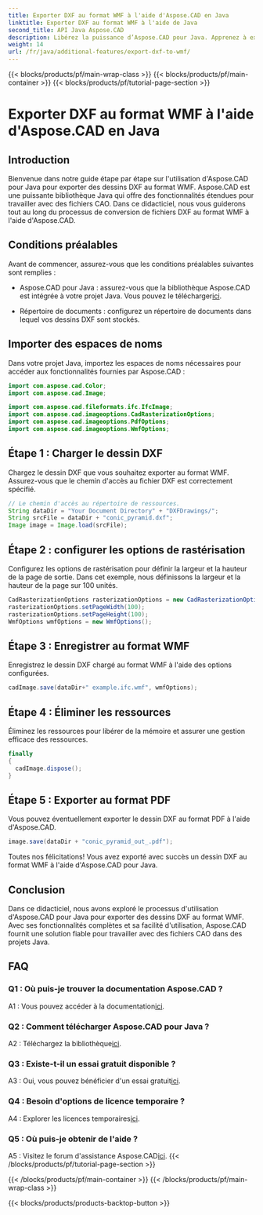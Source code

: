 ```yaml
---
title: Exporter DXF au format WMF à l'aide d'Aspose.CAD en Java
linktitle: Exporter DXF au format WMF à l'aide de Java
second_title: API Java Aspose.CAD
description: Libérez la puissance d’Aspose.CAD pour Java. Apprenez à exporter sans effort des dessins DXF au format WMF grâce à notre didacticiel détaillé. Téléchargez la bibliothèque, suivez notre guide étape par étape et améliorez la gestion de vos fichiers CAO.
weight: 14
url: /fr/java/additional-features/export-dxf-to-wmf/
---
```


{{< blocks/products/pf/main-wrap-class >}}
{{< blocks/products/pf/main-container >}}
{{< blocks/products/pf/tutorial-page-section >}}

# Exporter DXF au format WMF à l'aide d'Aspose.CAD en Java

## Introduction

Bienvenue dans notre guide étape par étape sur l'utilisation d'Aspose.CAD pour Java pour exporter des dessins DXF au format WMF. Aspose.CAD est une puissante bibliothèque Java qui offre des fonctionnalités étendues pour travailler avec des fichiers CAO. Dans ce didacticiel, nous vous guiderons tout au long du processus de conversion de fichiers DXF au format WMF à l'aide d'Aspose.CAD.

## Conditions préalables

Avant de commencer, assurez-vous que les conditions préalables suivantes sont remplies :

-  Aspose.CAD pour Java : assurez-vous que la bibliothèque Aspose.CAD est intégrée à votre projet Java. Vous pouvez le télécharger[ici](https://releases.aspose.com/cad/java/).

- Répertoire de documents : configurez un répertoire de documents dans lequel vos dessins DXF sont stockés.

## Importer des espaces de noms

Dans votre projet Java, importez les espaces de noms nécessaires pour accéder aux fonctionnalités fournies par Aspose.CAD :

```java
import com.aspose.cad.Color;
import com.aspose.cad.Image;

import com.aspose.cad.fileformats.ifc.IfcImage;
import com.aspose.cad.imageoptions.CadRasterizationOptions;
import com.aspose.cad.imageoptions.PdfOptions;
import com.aspose.cad.imageoptions.WmfOptions;
```

## Étape 1 : Charger le dessin DXF

Chargez le dessin DXF que vous souhaitez exporter au format WMF. Assurez-vous que le chemin d'accès au fichier DXF est correctement spécifié.

```java
// Le chemin d'accès au répertoire de ressources.
String dataDir = "Your Document Directory" + "DXFDrawings/";
String srcFile = dataDir + "conic_pyramid.dxf";
Image image = Image.load(srcFile);
```

## Étape 2 : configurer les options de rastérisation

Configurez les options de rastérisation pour définir la largeur et la hauteur de la page de sortie. Dans cet exemple, nous définissons la largeur et la hauteur de la page sur 100 unités.

```java
CadRasterizationOptions rasterizationOptions = new CadRasterizationOptions();
rasterizationOptions.setPageWidth(100);
rasterizationOptions.setPageHeight(100);
WmfOptions wmfOptions = new WmfOptions();
```

## Étape 3 : Enregistrer au format WMF

Enregistrez le dessin DXF chargé au format WMF à l'aide des options configurées.

```java
cadImage.save(dataDir+" example.ifc.wmf", wmfOptions);
```

## Étape 4 : Éliminer les ressources

Éliminez les ressources pour libérer de la mémoire et assurer une gestion efficace des ressources.

```java
finally
{
  cadImage.dispose();
}
```

## Étape 5 : Exporter au format PDF

Vous pouvez éventuellement exporter le dessin DXF au format PDF à l'aide d'Aspose.CAD.

```java
image.save(dataDir + "conic_pyramid_out_.pdf"); 
```

Toutes nos félicitations! Vous avez exporté avec succès un dessin DXF au format WMF à l'aide d'Aspose.CAD pour Java.

## Conclusion

Dans ce didacticiel, nous avons exploré le processus d'utilisation d'Aspose.CAD pour Java pour exporter des dessins DXF au format WMF. Avec ses fonctionnalités complètes et sa facilité d'utilisation, Aspose.CAD fournit une solution fiable pour travailler avec des fichiers CAO dans des projets Java.

## FAQ

### Q1 : Où puis-je trouver la documentation Aspose.CAD ?

 A1 : Vous pouvez accéder à la documentation[ici](https://reference.aspose.com/cad/java/).

### Q2 : Comment télécharger Aspose.CAD pour Java ?

 A2 : Téléchargez la bibliothèque[ici](https://releases.aspose.com/cad/java/).

### Q3 : Existe-t-il un essai gratuit disponible ?

A3 : Oui, vous pouvez bénéficier d'un essai gratuit[ici](https://releases.aspose.com/).

### Q4 : Besoin d'options de licence temporaire ?

 A4 : Explorer les licences temporaires[ici](https://purchase.aspose.com/temporary-license/).

### Q5 : Où puis-je obtenir de l'aide ?

 A5 : Visitez le forum d'assistance Aspose.CAD[ici](https://forum.aspose.com/c/cad/19).
{{< /blocks/products/pf/tutorial-page-section >}}

{{< /blocks/products/pf/main-container >}}
{{< /blocks/products/pf/main-wrap-class >}}

{{< blocks/products/products-backtop-button >}}

